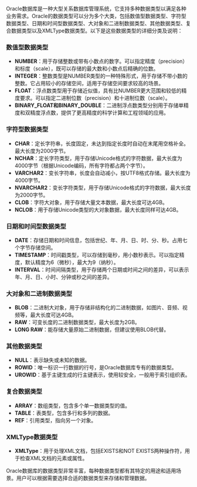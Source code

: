 Oracle数据库是一种大型关系数据库管理系统，它支持多种数据类型以满足各种业务需求。Oracle的数据类型可以分为多个大类，包括数值型数据类型、字符型数据类型、日期和时间型数据类型、大对象和二进制数据类型、其他数据类型、复合数据类型以及XMLType数据类型。以下是这些数据类型的详细分类及说明：

### 数值型数据类型

- **NUMBER**：用于存储整数或带有小数点的数字。可以指定精度（precision）和标度（scale），既可以存储的最大数和小数点后精确的位数。
- **INTEGER**：整数类型是NUMBER类型的一种特殊形式，用于存储不带小数的整数。它占用较小的存储空间，适用于存储空间要求较高的场景。
- **FLOAT**：浮点数类型用于存储近似值，具有比NUMBER更大范围和较低的精度要求。可以指定二进制位数（precision）和十进制位数（scale）。
- **BINARY_FLOAT和BINARY_DOUBLE**：二进制浮点数类型分别用于存储单精度和双精度浮点数，提供了更高精度的科学计算和工程领域的应用。

### 字符型数据类型

- **CHAR**：定长字符串，长度固定，未达到指定长度时自动在末尾用空格补全。最大长度为2000字节。
- **NCHAR**：定长字符类型，用于存储Unicode格式的字符数据，最大长度为4000字节（根据Unicode编码，所有字符都占两个字节）。
- **VARCHAR2**：变长字符串，长度会自动减小，按UTF8格式存储。最大长度为4000字节。
- **NVARCHAR2**：变长字符类型，用于存储Unicode格式的字符数据，最大长度为2000字节。
- **CLOB**：字符大对象，用于存储大量文本数据，最大长度可达4GB。
- **NCLOB**：用于存储Unicode类型的大对象数据，最大长度同样可达4GB。

### 日期和时间型数据类型

- **DATE**：存储日期和时间信息，包括世纪、年、月、日、时、分、秒。占用七个字节存储空间。
- **TIMESTAMP**：时间戳类型，可以存储到毫秒，用小数秒表示。可以指定精度，默认精度为6（微秒），最大为9（纳秒）。
- **INTERVAL**：时间间隔类型，用于存储两个日期或时间之间的差异，可以表示年、月、日、小时、分钟或秒之间的差异。

### 大对象和二进制数据类型

- **BLOB**：二进制大对象，用于存储非结构化的二进制数据，如图片、音频、视频等，最大长度可达4GB。
- **RAW**：可变长度的二进制数据类型，最大长度为2GB。
- **LONG RAW**：能存储大量原始二进制数据，但建议使用BLOB代替。

### 其他数据类型

- **NULL**：表示缺失或未知的数据。
- **ROWID**：唯一标识一行数据的行号，是Oracle数据库专有的数据类型。
- **UROWID**：基于主键生成的行主键表示，使用较安全，一般用于索引组织表。

### 复合数据类型

- **ARRAY**：数组类型，包含多个单一数据类型的值。
- **TABLE**：表类型，包含多行和多列的数据。
- **REF**：引用类型，指向另一个对象。

### XMLType数据类型

- **XMLType**：用于处理XML文档，包括EXISTS和NOT EXISTS两种操作符，用于检查XML文档的元素或属性。

Oracle数据库的数据类型非常丰富，每种数据类型都有其特定的用途和适用场景。用户可以根据需要选择合适的数据类型来存储和管理数据。